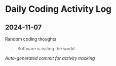 # Daily Coding Activity Log

## 2024-11-07

Random coding thoughts

> Software is eating the world.

*Auto-generated commit for activity tracking*
